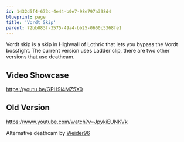 ```yaml
---
id: 1432d5f4-673c-4e44-b0e7-98e797a398d4
blueprint: page
title: 'Vordt Skip'
parent: 72bb083f-3575-49a4-bb25-0660c5368fe1
---
```

Vordt skip is a skip in Highwall of Lothric that lets you bypass the Vordt bossfight. The current version uses Ladder clip, there are two other versions that use deathcam.

## Video Showcase

https://youtu.be/GPH9i4MZ5X0

## Old Version

https://www.youtube.com/watch?v=JpykiEUNKVk

Alternative deathcam by [Weider96](https://youtu.be/ysv6BOpucBY?t=347)
